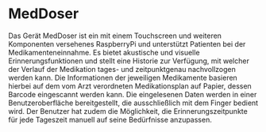 # MedDoser
Das Gerät MedDoser ist ein mit einem Touchscreen und weiteren Komponenten versehenes RaspberryPi und unterstützt Patienten bei der Medikamenteneinnahme. Es bietet akustische und visuelle Erinnerungsfunktionen und stellt eine Historie zur Verfügung, mit welcher der Verlauf der Medikation tages- und zeitpunktgenau nachvollzogen werden kann.  Die Informationen der jeweiligen Medikamente basieren hierbei auf dem vom Arzt verordneten Medikationsplan auf Papier, dessen Barcode eingescannt werden kann. Die eingelesenen Daten werden in einer Benutzeroberfläche bereitgestellt, die ausschließlich mit dem Finger bedient wird. Der Benutzer hat zudem die Möglichkeit, die Erinnerungszeitpunkte für jede Tageszeit manuell auf seine Bedürfnisse anzupassen.
